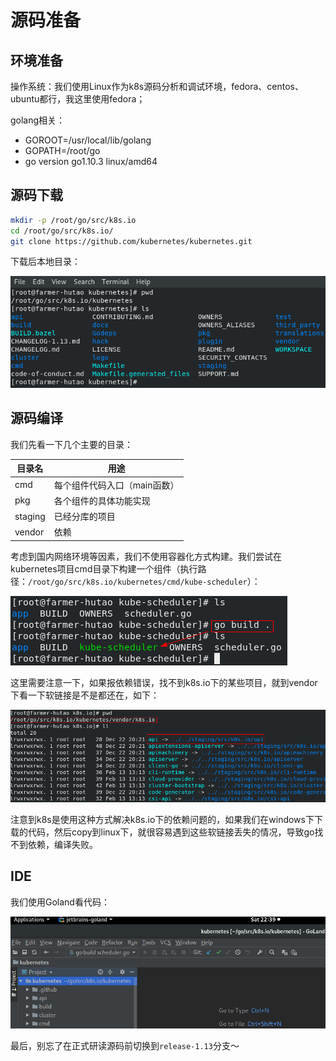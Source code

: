 # 源码准备

<!-- toc -->

## 环境准备

操作系统：我们使用Linux作为k8s源码分析和调试环境，fedora、centos、ubuntu都行，我这里使用fedora；

golang相关：

- GOROOT=/usr/local/lib/golang
- GOPATH=/root/go
- go version go1.10.3 linux/amd64

## 源码下载

```sh
mkdir -p /root/go/src/k8s.io
cd /root/go/src/k8s.io/
git clone https://github.com/kubernetes/kubernetes.git
```

下载后本地目录：

![1550208476439](./image/get-code/1550208476439.png)

## 源码编译

我们先看一下几个主要的目录：

| 目录名  | 用途                         |
| ------- | ---------------------------- |
| cmd     | 每个组件代码入口（main函数） |
| pkg     | 各个组件的具体功能实现       |
| staging | 已经分库的项目               |
| vendor  | 依赖                         |

考虑到国内网络环境等因素，我们不使用容器化方式构建。我们尝试在kubernetes项目cmd目录下构建一个组件（执行路径：`/root/go/src/k8s.io/kubernetes/cmd/kube-scheduler`）：

![1550221168405](./image/get-code/1550221168405.png)

这里需要注意一下，如果报依赖错误，找不到k8s.io下的某些项目，就到vendor下看一下软链接是不是都还在，如下：

![1550477991608](./image/get-code/1550477991608.png)

注意到k8s是使用这种方式解决k8s.io下的依赖问题的，如果我们在windows下下载的代码，然后copy到linux下，就很容易遇到这些软链接丢失的情况，导致go找不到依赖，编译失败。

## IDE

我们使用Goland看代码：

![1550328005342](./image/get-code/1550328005342.png)

最后，别忘了在正式研读源码前切换到`release-1.13`分支～
